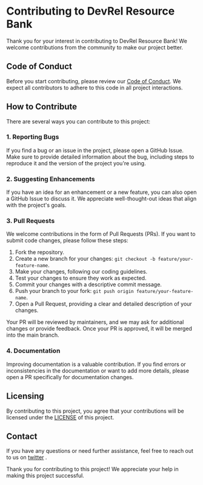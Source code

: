 # Contributing to DevRel Resource Bank

Thank you for your interest in contributing to DevRel Resource Bank! We welcome contributions from the community to make our project better.

## Code of Conduct

Before you start contributing, please review our [Code of Conduct](./CODE_OF_CONDUCT.md). We expect all contributors to adhere to this code in all project interactions.

## How to Contribute

There are several ways you can contribute to this project:

### 1. Reporting Bugs

If you find a bug or an issue in the project, please open a GitHub Issue. Make sure to provide detailed information about the bug, including steps to reproduce it and the version of the project you're using.

### 2. Suggesting Enhancements

If you have an idea for an enhancement or a new feature, you can also open a GitHub Issue to discuss it. We appreciate well-thought-out ideas that align with the project's goals.

### 3. Pull Requests

We welcome contributions in the form of Pull Requests (PRs). If you want to submit code changes, please follow these steps:

1. Fork the repository.
2. Create a new branch for your changes: `git checkout -b feature/your-feature-name`.
3. Make your changes, following our coding guidelines.
4. Test your changes to ensure they work as expected.
5. Commit your changes with a descriptive commit message.
6. Push your branch to your fork: `git push origin feature/your-feature-name`.
7. Open a Pull Request, providing a clear and detailed description of your changes.

Your PR will be reviewed by maintainers, and we may ask for additional changes or provide feedback. Once your PR is approved, it will be merged into the main branch.

### 4. Documentation

Improving documentation is a valuable contribution. If you find errors or inconsistencies in the documentation or want to add more details, please open a PR specifically for documentation changes.


## Licensing

By contributing to this project, you agree that your contributions will be licensed under the [LICENSE](/LICENSE.md) of this project.

## Contact

If you have any questions or need further assistance, feel free to reach out to us on [twitter](https://twitter.com/devrelcomafrica) .

Thank you for contributing to this project! We appreciate your help in making this project successful.
